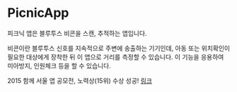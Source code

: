 
PicnicApp
=============

피크닉 앱은 블루투스 비콘을 스캔, 추적하는 앱입니다.

비콘이란 블루투스 신호를 지속적으로 주변에 송출하는 기기인데, 아동 또는 위치확인이 필요한 대상에게 장착한 뒤 이 앱으로 거리를 측정할 수 있습니다.
이 기능을 응용하여 미아방지, 인원체크 등을 할 수 있습니다.

2015 함께 서울 앱 공모전, 노력상(15위) 수상 성공! [링크][1]






 [1]: https://mplatform.seoul.go.kr/w/wnpzcontestapp/selectPageListWnpzContestApp.do
 
